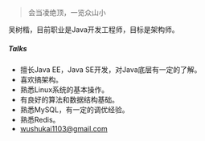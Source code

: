 

> 会当凌绝顶，一览众山小  


吴树楷，目前职业是Java开发工程师，目标是架构师。


##### Talks


- 擅长Java EE，Java SE开发，对Java底层有一定的了解。
- 喜欢搞架构。
- 熟悉Linux系统的基本操作。
- 有良好的算法和数据结构基础。
- 熟悉MySQL，有一定的调优经验。
- 熟悉Redis。
- wushukai1103@gmail.com
